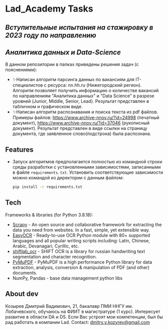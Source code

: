 # Lad_Academy Tasks
## _Вступительные испытания на стажировку в 2023 году по направлению_
## _Аналитика данных и Data-Science_

В данном репозитории в папках приведены решения задач (с пояснениями):
- ✨Написан алгоритм парсинга данных по вакансиям для IT-специалистов с ресурса: nn.hh.ru (Нижегородский регион). Алгоритм позволяет получить информацию о количестве вакансий по направлениям "Аналитика данных" и "Data Science" в разрезе уровней (Junior, Middle, Senior, Lead). Результат представлен в табличном и графическом виде.
- ✨Написан алгоритм распознавания и поиска текста из pdf файлов. Примеры файлов: https://www.archive-nnov.ru/?id=24998 (печатный документ), https://www.archive-nnov.ru/?id=37046 (рукописный документ). Результат представлен в виде ссылки на страницу документа, где заявленное слово(подстрока) была распознана.


## Features

- Запуск алгоритмов предполагается полностью из командной строки среды разработки с установленными зависимостями, записанными в файле `requirements.txt`. Установить соответствующие зависимости можно командой из директории с данным файлом:
    ```sh
    pip install -r requirements.txt
    ```

## Tech

Frameworks & libraries (for Python 3.8.18):

- [Scrapy](https://github.com/scrapy/scrapy) - An open source and collaborative framework for extracting the data you need from websites. In a fast, simple, yet extensible way.
- [EasyOCR](https://github.com/JaidedAI/EasyOCR) - Ready-to-use OCR Python module with 80+ supported languages and all popular writing scripts including: Latin, Chinese, Arabic, Devanagari, Cyrillic, etc.
- [shiftlab_ocr](https://github.com/konverner/shiftlab_ocr) - SHIFT OCR is a library for russian handwriting text segmentation and character recognition.
- [PyMuPDF](https://github.com/pymupdf/PyMuPDF) - PyMuPDF is a high performance Python library for data extraction, analysis, conversion & manipulation of PDF (and other) documents.
- NumPy, Pandas - base data management python libs

## About dev
Козырев Дмитрий Вадимович, 21, бакалавр ПМИ ННГУ им. Лобачевского, обучаюсь на ФИИТ в магистратуре (1 курс).
Интересует развитие в области DA и DS. Если Вас устроят мои компетенции, был бы рад работать в компании Lad.
Contact:
dmitry.v.kozyrev@gmail.com
